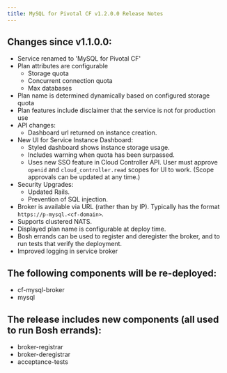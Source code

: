 ```yaml
---
title: MySQL for Pivotal CF v1.2.0.0 Release Notes
---
```


## Changes since v1.1.0.0:

* Service renamed to 'MySQL for Pivotal CF'
* Plan attributes are configurable
    * Storage quota
    * Concurrent connection quota
    * Max databases
* Plan name is determined dynamically based on configured storage quota
* Plan features include disclaimer that the service is not for production use
* API changes:
    * Dashboard url returned on instance creation.
* New UI for Service Instance Dashboard:
    * Styled dashboard shows instance storage usage.
    * Includes warning when quota has been surpassed.
    * Uses new SSO feature in Cloud Controller API. User must approve `openid` and `cloud_controller.read` scopes for UI to work. (Scope approvals can be updated at any time.)
* Security Upgrades:
    * Updated Rails.
    * Prevention of SQL injection.
* Broker is available via URL (rather than by IP). Typically has the format `https://p-mysql.<cf-domain>`.
* Supports clustered NATS.
* Displayed plan name is configurable at deploy time.
* Bosh errands can be used to register and deregister the broker, and to run tests that verify the deployment.
* Improved logging in service broker

## The following components will be re-deployed:

* cf-mysql-broker
* mysql

## The release includes new components (all used to run Bosh errands):

* broker-registrar
* broker-deregistrar
* acceptance-tests
